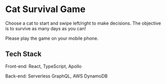 # Cat Survival Game

Choose a cat to start and swipe left/right to make decisions. The objective is to survive as many days as you can!

Please play the game on your mobile phone.

## Tech Stack

Front-end: React, TypeScript, Apollo

Back-end: Serverless GraphQL, AWS DynamoDB
